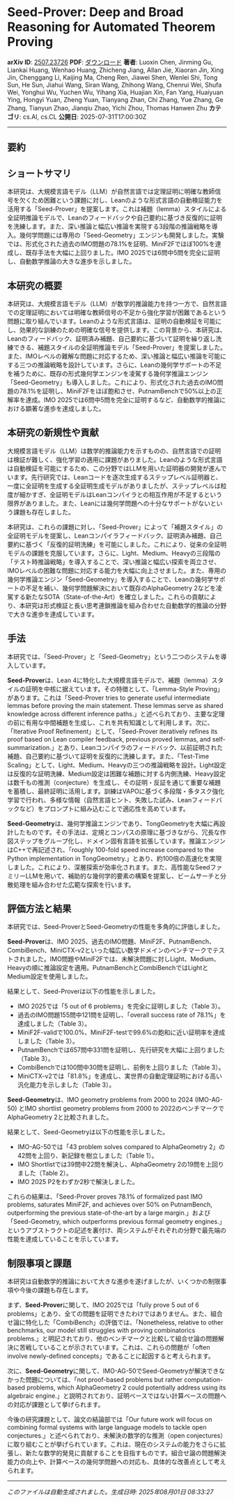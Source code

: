 # Seed-Prover: Deep and Broad Reasoning for Automated Theorem Proving

**arXiv ID**: [2507.23726](http://arxiv.org/abs/2507.23726v1)
**PDF**: [ダウンロード](http://arxiv.org/pdf/2507.23726v1.pdf)
**著者**: Luoxin Chen, Jinming Gu, Liankai Huang, Wenhao Huang, Zhicheng Jiang, Allan Jie, Xiaoran Jin, Xing Jin, Chenggang Li, Kaijing Ma, Cheng Ren, Jiawei Shen, Wenlei Shi, Tong Sun, He Sun, Jiahui Wang, Siran Wang, Zhihong Wang, Chenrui Wei, Shufa Wei, Yonghui Wu, Yuchen Wu, Yihang Xia, Huajian Xin, Fan Yang, Huaiyuan Ying, Hongyi Yuan, Zheng Yuan, Tianyang Zhan, Chi Zhang, Yue Zhang, Ge Zhang, Tianyun Zhao, Jianqiu Zhao, Yichi Zhou, Thomas Hanwen Zhu
**カテゴリ**: cs.AI, cs.CL
**公開日**: 2025-07-31T17:00:30Z

---

## 要約

## ショートサマリ
本研究は、大規模言語モデル（LLM）が自然言語では定理証明に明確な教師信号を欠くため困難という課題に対し、Leanのような形式言語の自動検証能力を活用する「Seed-Prover」を提案します。これは補題（lemma）スタイルによる全証明推論モデルで、Leanのフィードバックや自己要約に基づき反復的に証明を洗練します。また、深い推論と幅広い推論を実現する3段階の推論戦略を導入。幾何学問題には専用の「Seed-Geometry」エンジンも開発しました。実験では、形式化された過去のIMO問題の78.1%を証明、MiniF2Fでほぼ100%を達成し、既存手法を大幅に上回りました。IMO 2025では6問中5問を完全に証明し、自動数学推論の大きな進歩を示しました。

## 本研究の概要
本研究は、大規模言語モデル（LLM）が数学的推論能力を持つ一方で、自然言語での定理証明においては明確な教師信号の不足から強化学習が困難であるという問題に取り組んでいます。Leanのような形式言語は、証明の自動検証を可能にし、効果的な訓練のための明確な信号を提供します。この背景から、本研究は、Leanのフィードバック、証明済み補題、自己要約に基づいて証明を繰り返し洗練できる、補題スタイルの全証明推論モデル「Seed-Prover」を提案しました。また、IMOレベルの難解な問題に対応するため、深い推論と幅広い推論を可能にする三つの推論戦略を設計しています。さらに、Leanの幾何学サポートの不足を補うために、既存の形式幾何学エンジンを凌駕する幾何学推論エンジン「Seed-Geometry」も導入しました。これにより、形式化された過去のIMO問題の78.1%を証明し、MiniF2Fをほぼ飽和させ、PutnamBenchで50%以上の正解率を達成。IMO 2025では6問中5問を完全に証明するなど、自動数学的推論における顕著な進歩を達成しました。

## 本研究の新規性や貢献
大規模言語モデル（LLM）は数学的推論能力を示すものの、自然言語での証明は検証が難しく、強化学習の適用に課題がありました。Leanのような形式言語は自動検証を可能にするため、この分野ではLLMを用いた証明器の開発が進んでいます。先行研究では、Leanコードを逐次生成するステップレベル証明器と、一度に全証明を生成する全証明生成モデルがありましたが、ステップレベルは粒度が細かすぎ、全証明モデルはLeanコンパイラとの相互作用が不足するという限界がありました。また、Leanには幾何学問題への十分なサポートがないという課題も存在しました。

本研究は、これらの課題に対し、「Seed-Prover」によって「補題スタイル」の全証明モデルを提案し、Leanコンパイラフィードバック、証明済み補題、自己要約に基づく「反復的証明洗練」を可能にしました。これにより、従来の全証明モデルの課題を克服しています。さらに、Light、Medium、Heavyの三段階の「テスト時推論戦略」を導入することで、深い推論と幅広い探索を両立させ、IMOレベルの困難な問題に対応する能力を大幅に向上させました。また、専用の幾何学推論エンジン「Seed-Geometry」を導入することで、Leanの幾何学サポートの不足を補い、幾何学問題解決において既存のAlphaGeometry 2などを凌駕する新たなSOTA（State-of-the-Art）を確立しました。これらの貢献により、本研究は形式検証と長い思考連鎖推論を組み合わせた自動数学的推論の分野で大きな進歩を達成しています。

## 手法
本研究では、「Seed-Prover」と「Seed-Geometry」という二つのシステムを導入しています。

**Seed-Prover**は、Lean 4に特化した大規模言語モデルで、補題（lemma）スタイルの証明を中核に据えています。その特徴として、「Lemma-Style Proving」があります。これは「Seed-Prover tries to generate useful intermediate lemmas before proving the main statement. These lemmas serve as shared knowledge across different inference paths.」と述べられており、主要な定理の前に有用な中間補題を生成し、これを共有知識として利用します。次に、「Iterative Proof Refinement」として、「Seed-Prover iteratively refines its proof based on Lean compiler feedback, previous proved lemmas, and self-summarization.」とあり、Leanコンパイラのフィードバック、以前証明された補題、自己要約に基づいて証明を反復的に洗練します。また、「Test-Time Scaling」として、Light、Medium、Heavyの三つの推論戦略を設計。Light設定は反復的な証明洗練、Medium設定は困難な補題に対する内側洗練、Heavy設定は数千もの推測（conjecture）を生成し、その証明・反証を通じて重要な補題を蓄積し、最終証明に活用します。訓練はVAPOに基づく多段階・多タスク強化学習で行われ、多様な情報（自然言語ヒント、失敗した試み、Leanフィードバックなど）をプロンプトに組み込むことで適応性を高めています。

**Seed-Geometry**は、幾何学推論エンジンであり、TongGeometryを大幅に再設計したものです。その手法は、定規とコンパスの原理に基づきながら、冗長な作図ステップをグループ化し、ドメイン固有言語を拡張しています。推論エンジンはC++で再記述され、「roughly 100-fold speed increase compared to the Python implementation in TongGeometry.」とあり、約100倍の高速化を実現しました。これにより、深層探索が効率化されます。また、高性能なSeedファミリーLLMを用いて、補助的な幾何学的要素の構築を提案し、ビームサーチと分散処理を組み合わせた広範な探索を行います。

## 評価方法と結果
本研究では、Seed-ProverとSeed-Geometryの性能を多角的に評価しました。

**Seed-Prover**は、IMO 2025、過去のIMO問題、MiniF2F、PutnamBench、CombiBench、MiniCTX-v2といった幅広い数学ドメインのベンチマークでテストされました。IMO問題やMiniF2Fでは、未解決問題に対しLight、Medium、Heavyの順に推論設定を適用。PutnamBenchとCombiBenchではLightとMedium設定を使用しました。

結果として、Seed-Proverは以下の性能を示しました。
*   IMO 2025では「5 out of 6 problems」を完全に証明しました（Table 3）。
*   過去のIMO問題155問中121問を証明し、「overall success rate of 78.1%」を達成しました（Table 3）。
*   MiniF2F-validで100.0%、MiniF2F-testで99.6%の飽和に近い証明率を達成しました（Table 3）。
*   PutnamBenchでは657問中331問を証明し、先行研究を大幅に上回りました（Table 3）。
*   CombiBenchでは100問中30問を証明し、前例を上回りました（Table 3）。
*   MiniCTX-v2では「81.8%」を達成し、実世界の自動定理証明における高い汎化能力を示しました（Table 3）。

**Seed-Geometry**は、IMO geometry problems from 2000 to 2024 (IMO-AG-50) とIMO shortlist geometry problems from 2000 to 2022のベンチマークでAlphaGeometry 2と比較されました。

結果として、Seed-Geometryは以下の性能を示しました。
*   IMO-AG-50では「43 problem solves compared to AlphaGeometry 2」の42問を上回り、新記録を樹立しました（Table 1）。
*   IMO Shortlistでは39問中22問を解決し、AlphaGeometry 2の19問を上回りました（Table 2）。
*   IMO 2025 P2をわずか2秒で解決しました。

これらの結果は、「Seed-Prover proves 78.1% of formalized past IMO problems, saturates MiniF2F, and achieves over 50% on PutnamBench, outperforming the previous state-of-the-art by a large margin.」および「Seed-Geometry, which outperforms previous formal geometry engines.」というアブストラクトの記述を裏付け、両システムがそれぞれの分野で最先端の性能を達成していることを示しています。

## 制限事項と課題
本研究は自動数学的推論において大きな進歩を遂げましたが、いくつかの制限事項や今後の課題も存在します。

まず、**Seed-Prover**に関して、IMO 2025では「fully prove 5 out of 6 problems」とあり、全ての問題を証明できたわけではありません。また、組合せ論に特化した「CombiBench」の評価では、「Nonetheless, relative to other benchmarks, our model still struggles with proving combinatorics problems.」と明記されており、他のベンチマークと比較して組合せ論の問題解決に苦戦していることが示されています。これは、これらの問題が「often involve newly-defined concepts」であることに起因すると考えられます。

次に、**Seed-Geometry**に関して、IMO-AG-50でSeed-Geometryが解決できなかった問題については、「not proof-based problems but rather computation-based problems, which AlphaGeometry 2 could potentially address using its algebraic engine.」と説明されており、証明ベースではない計算ベースの問題への対応が課題として挙げられます。

今後の研究課題として、論文の結論部では「Our future work will focus on combining formal systems with large language models to tackle open conjectures.」と述べられており、未解決の数学的な推測（open conjectures）に取り組むことが挙げられています。これは、現在のシステムの能力をさらに拡張し、新たな数学的発見に貢献することを目指すものです。組合せ論の問題解決能力の向上や、計算ベースの幾何学問題への対応も、具体的な改善点として考えられます。

---

*このファイルは自動生成されました。生成日時: 2025年08月01日 08:33:27*
